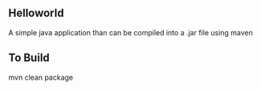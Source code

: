 Helloworld
--------------
A simple java application than can be compiled into a .jar file using maven

To Build 
 -------------
 mvn clean package
 
 
